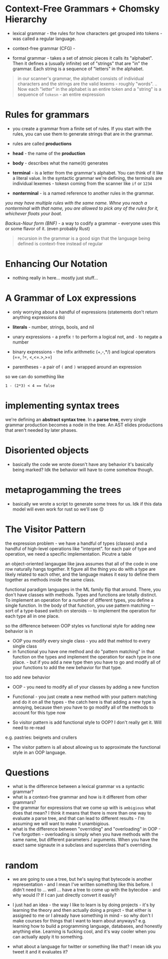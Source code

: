 # Context-Free Grammars + Chomsky Hierarchy

- lexical grammar - the rules for how characters get grouped into tokens - was called a regular language.

- context-free grammar (CFG) -

- formal grammar - takes a set of atmoic pieces it calls its "alphabet". Then it defines a (usually infinite) set of "strings" that are "in" the grammar. Each string is a sequence of "letters" in the alphabet.

> in our scanner's grammar, the alphabet consists of individual characters and the strings are the valid lexems - roughly "words". .. Now each "letter" in the alphabet is an entire token and a "string" is a sequence of `tokesn` - an entire expression

# Rules for grammars

- you create a grammar from a finite set of rules. If you start with the rules, you can use them to generate strings that are in the grammar.

- rules are called **productions**

- **head** - the name of the **production**
- **body** - describes what the name(it) generates
- **terminal** - is a letter from the grammar's alphabet. You can think of it like a literal value. In the syntactic grammar we're defining, the terminals are individual lexemes - tokesn coming from the scanner like `if` or `1234`
- **nonterminal** - is a named reference to another rules in the grammar.

_you may have multiple rules with the same name. Whne you reach a nonterminal with that name, you are allowed to pick any of the rules for it, whichever floats your boat._

_Backus-Naur form (BNF)_ - a way to codify a grammar - everyone uses this or some flavor of it. (even probably Rust)

> recursion in the grammar is a good sign that the language being defined is context-free instead of regular

# Enhancing Our Notation

- nothing really in here... mostly just stuff...

# A Grammar of Lox expressions

- only worrying about a handful of expressions (statements don't return anything expressions do)

- **literals** - number, strings, bools, and nil
- unary expressions - a prefix `!` to perform a logical not, and `-` to negate a number
- binary expressions - the infix arithmetic (+,-,\*/) and logical operators (==, !=, <,<=.>,>=)
- parentheses - a pair of `(` and `)` wrapped around an expression

so we can do something like

`1 - (2*3) < 4 == false`

# implementing syntax trees

we're defining an **abstract syntax tree**. In a **parse tree**, every single grammar production becomes a node in the tree. An AST elides productions that aren't needed by later phases.

# Disoriented objects

- basically the code we wrote doesn't have any behavior it's basically being marked? Idk the behavior will have to come somehow though.

# metaprogamming the trees

- basically we wrote a script to generate some trees for us. Idk if this data model will even work for rust so we'll see 🙃

# The Visitor Pattern

the expression problem - we have a handful of types (classes) and a handful of high-level operations like "interpret". for each pair of type and operation, we need a specific implementation. Picutre a table

an object-oriented langaugae like java assumes that all of the code in one row naturally hangs together. It figure all the thing you do with a type are likely related to each other, and the language makes it easy to define them together as methods inside the same class.

functional paradigm languages in the ML family flip that around. There, you don't have classes with methods. Types and functions are totally distinct. To implement an operation for a number of different types, you define a single function. In the body of that function, you use pattern matching -- sort of a type-based switch on steroids -- to implement the operation for each type all in one place.

so the difference between OOP styles vs functional style for adding new behavior is in

- OOP you modify every single class - you add that mehtod to every single class
- in functional you have one method and do "pattern matching" in that function on the types and implement the operation for each type in one place. - but if you add a new type then you have to go and modify all of your functions to add the new behavior for that type.

too add new behavior

- OOP - you need to modify all of your classes by adding a new function
- Functional - you just create a new method with your pattern matching and do it on all the types - the catch here is that adding a new type is annoying, because then you have to go modify all of the methods to account for this type now

- So visitor pattern is add functional style to OOP? I don't really get it. Will need to re-read

e.g. pastries: beignets and crullers

- The visitor pattern is all about allowing us to approximate the functional style in an OOP language.

# Questions

- what is the difference between a lexical grammar vs a syntactic grammar?
- what is a context-free grammar and how is it different from other grammars?
- the grammar for expressions that we come up with is `ambigious` what does that mean? I think it means that there is more than one way to evaluate a parse tree, and that can lead to different results - I'm assuming we will want to make it unambigious.
- what is the difference between "overriding" and "overloading" in OOP - I've forgotten - overloading is simply when you have methods with the same name, but different parameters / arguments. When you have the exact same signaute in a subclass and superclass that's overriding.

# random

- we are going to use a tree, but he's saying that bytecode is another representation - and I mean I've written something like this before. I didn't need to ... well ... have a tree to come up with the bytecdoe - and why would I? If I can just directly convert it easily?

- I just had an idea - the way I like to learn is by doing projects - it's by learning the theory and then actually doing a project - that either is assigned to me or I already have something in mind - so why don't I make courses for things that I want to learn about anyways? e.g. learning how to build a programming language, databases, and honestly anything else. Learning is fucking cool, and it's way cooler when you can actually apply it to something.
- what about a language for twitter or something like that? I mean idk you tweet it and it evaluates it?
